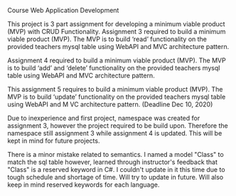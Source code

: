 Course Web Application Development

This project is 3 part assignment for developing a minimum viable product (MVP) with CRUD Functionality.
Assignment 3 required to build a minimum viable product (MVP). The MVP is to build ‘read’ functionality on the provided teachers mysql table using WebAPI and MVC architecture
pattern.

Assignment 4 required to build a minimum viable product (MVP). The MVP is to build ‘add’ and ‘delete’ functionality on the provided teachers mysql table using WebAPI and MVC
architecture pattern.

This assignment 5 requires  to build a minimum viable product (MVP). The MVP is to build ‘update’ functionality on the provided teachers mysql table using WebAPI and M
VC architecture pattern. (Deadline Dec 10, 2020)

Due to inexperience and first project, namespace was created for assignment 3, however the project required to be build upon. Therefore the namespace still assignment 3 while assignment 4 is updated. This will be kept in mind for future projects.

There is a minor mistake related to semantics. I named a model "Class" to match the sql table however, learned through instructor's feedback that "Class" is a reserved keyword 
in C#. I couldn't update in it this time due to tough schedule and shortage of time. Will try to update in future.
Will also keep in mind reserved keywords for each language. 
